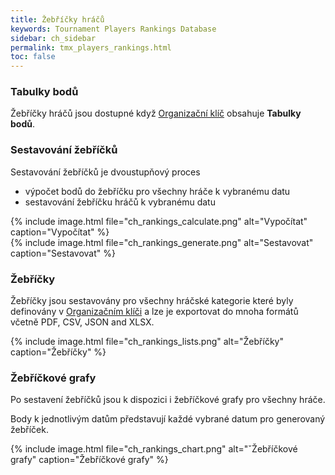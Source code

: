 ```yaml
---
title: Žebříčky hráčů
keywords: Tournament Players Rankings Database
sidebar: ch_sidebar
permalink: tmx_players_rankings.html
toc: false
---
```


### Tabulky bodů

Žebříčky hráčů jsou dostupné když [Organizační klíč](tmx_configuration.html) obsahuje __Tabulky bodů__.

### Sestavování žebříčků

Sestavování žebříčků je dvoustupňový proces
* výpočet bodů do žebříčku pro všechny hráče k vybranému datu
* sestavování žebříčku hráčů k vybranému datu

<div style='display: flex; flex-wrap: wrap;'>
   <div style='padding-right: 1em;'> {% include image.html file="ch_rankings_calculate.png" alt="Vypočítat" caption="Vypočítat" %}</div>
   {% include image.html file="ch_rankings_generate.png" alt="Sestavovat" caption="Sestavovat" %}
</div>

### Žebříčky
Žebříčky jsou sestavovány pro všechny hráčské kategorie které byly definovány v [Organizačním klíči](tmx_configuration.html) a lze je exportovat do
mnoha formátů včetně PDF, CSV, JSON and XLSX.

{% include image.html file="ch_rankings_lists.png" alt="Žebříčky" caption="Žebříčky" %}

### Žebříčkové grafy

Po sestavení žebříčků jsou k dispozici i žebříčkové grafy pro všechny hráče.

Body k jednotlivým datům představují každé vybrané datum pro generovaný žebříček.

{% include image.html file="ch_rankings_chart.png" alt="ˇŽebříčkové grafy" caption="Žebříčkové grafy" %}
